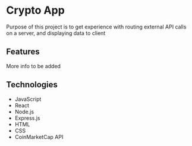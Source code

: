 # Crypto App
Purpose of this project is to get experience with routing external API calls on a server, and displaying data to client

## Features
More info to be added 

## Technologies 
- JavaScript
- React
- Node.js
- Express.js
- HTML
- CSS
- CoinMarketCap API 
